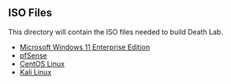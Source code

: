 ## ISO Files
This directory will contain the ISO files needed to build Death Lab. 
* [Microsoft Windows 11 Enterprise Edition](https://www.microsoft.com/en-us/evalcenter/download-windows-11-enterprise)
* [pfSense](https://www.pfsense.org/download/)
* [CentOS Linux](https://www.centos.org/centos-linux/)
* [Kali Linux](https://cdimage.kali.org/kali-2023.1/kali-linux-2023.1-installer-amd64.iso)